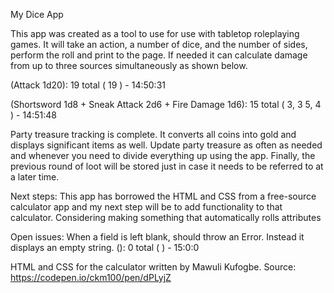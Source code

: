 My Dice App

This app was created as a tool to use for use with tabletop roleplaying games. It will take an action, a number of dice, and the number of sides, perform the roll and print to the page. If needed it can calculate damage from up to three sources simultaneously as shown below.

(Attack 1d20): 19 total ( 19 ) - 14:50:31

(Shortsword 1d8 + Sneak Attack 2d6 + Fire Damage 1d6): 15 total ( 3, 3 5, 4 ) - 14:51:48

Party treasure tracking is complete. It converts all coins into gold and displays significant items as well. Update party treasure as often as needed and whenever you need to divide everything up using the app. Finally, the previous round of loot will be stored just in case it needs to be referred to at a later time.

Next steps: 
	This app has borrowed the HTML and CSS from a free-source calculator app and my next step will be to add functionality to that calculator.
	Considering making something that automatically rolls attributes

Open issues: 
	When a field is left blank, should throw an Error. Instead it displays an empty string. (): 0 total ( ) - 15:0:0
	
HTML and CSS for the calculator written by Mawuli Kufogbe. Source: https://codepen.io/ckm100/pen/dPLyjZ